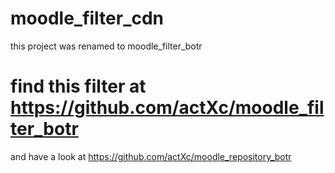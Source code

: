 moodle_filter_cdn
=================

this project was renamed to moodle_filter_botr

# find this filter at https://github.com/actXc/moodle_filter_botr

and have a look at https://github.com/actXc/moodle_repository_botr
